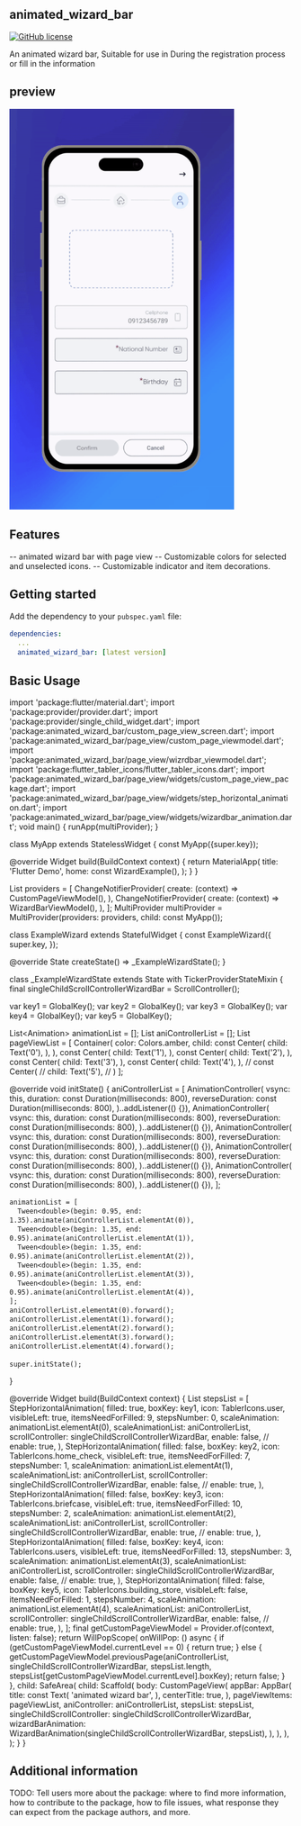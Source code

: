 <!--
This README describes the package. If you publish this package to pub.dev,
this README's contents appear on the landing page for your package.

For information about how to write a good package README, see the guide for
[writing package pages](https://dart.dev/tools/pub/writing-package-pages).

For general information about developing packages, see the Dart guide for
[creating packages](https://dart.dev/guides/libraries/create-packages)
and the Flutter guide for
[developing packages and plugins](https://flutter.dev/to/develop-packages).
-->

## animated_wizard_bar

[![GitHub license](https://img.shields.io/badge/license-MIT-lightgrey.svg)]()

An animated wizard bar, Suitable for use in During the registration process or fill in the information

## preview 

<img src="https://raw.githubusercontent.com/Matinsoleymani/animated_wizard_stepper/master/wizard1.gif" alt="Animation" width="400">

## Features

-- animated wizard bar with page view
-- Customizable colors for selected and unselected icons.
-- Customizable indicator and item decorations.

## Getting started

Add the dependency to your `pubspec.yaml` file:

```yaml
dependencies:
  ...
  animated_wizard_bar: [latest version]
```

## Basic Usage

import 'package:flutter/material.dart';
import 'package:provider/provider.dart';
import 'package:provider/single_child_widget.dart';
import 'package:animated_wizard_bar/custom_page_view_screen.dart';
import 'package:animated_wizard_bar/page_view/custom_page_viewmodel.dart';
import 'package:animated_wizard_bar/page_view/wizrdbar_viewmodel.dart';
import 'package:flutter_tabler_icons/flutter_tabler_icons.dart';
import 'package:animated_wizard_bar/page_view/widgets/custom_page_view_package.dart';
import 'package:animated_wizard_bar/page_view/widgets/step_horizontal_animation.dart';
import 'package:animated_wizard_bar/page_view/widgets/wizardbar_animation.dart';
void main() {
  runApp(multiProvider);
}

class MyApp extends StatelessWidget {
  const MyApp({super.key});

  @override
  Widget build(BuildContext context) {
    return MaterialApp(
      title: 'Flutter Demo',
      home: const WizardExample(),
    );
  }
}

List<SingleChildWidget> providers = [
  ChangeNotifierProvider<CustomPageViewModel>(
    create: (context) => CustomPageViewModel(),
  ),
  ChangeNotifierProvider<WizardBarViewModel>(
    create: (context) => WizardBarViewModel(),
  ),
];
MultiProvider multiProvider = MultiProvider(providers: providers, child: const MyApp());

class ExampleWizard extends StatefulWidget {
  const ExampleWizard({
    super.key,
  });

  @override
  State<ExampleWizard> createState() => _ExampleWizardState();
}

class _ExampleWizardState extends State<ExampleWizard> with TickerProviderStateMixin {
  final singleChildScrollControllerWizardBar = ScrollController();

  var key1 = GlobalKey();
  var key2 = GlobalKey();
  var key3 = GlobalKey();
  var key4 = GlobalKey();
  var key5 = GlobalKey();

  List<Animation<double>> animationList = [];
  List<AnimationController> aniControllerList = [];
  List<Widget> pageViewList = [
    Container(
      color: Colors.amber,
      child: const Center(
        child: Text('0'),
      ),
    ),
    const Center(
      child: Text('1'),
    ),
    const Center(
      child: Text('2'),
    ),
    const Center(
      child: Text('3'),
    ),
    const Center(
      child: Text('4'),
    ),
    // const Center(
    //   child: Text('5'),
    // )
  ];

  @override
  void initState() {
    aniControllerList = [
      AnimationController(
        vsync: this,
        duration: const Duration(milliseconds: 800),
        reverseDuration: const Duration(milliseconds: 800),
      )..addListener(() {}),
      AnimationController(
        vsync: this,
        duration: const Duration(milliseconds: 800),
        reverseDuration: const Duration(milliseconds: 800),
      )..addListener(() {}),
      AnimationController(
        vsync: this,
        duration: const Duration(milliseconds: 800),
        reverseDuration: const Duration(milliseconds: 800),
      )..addListener(() {}),
      AnimationController(
        vsync: this,
        duration: const Duration(milliseconds: 800),
        reverseDuration: const Duration(milliseconds: 800),
      )..addListener(() {}),
      AnimationController(
        vsync: this,
        duration: const Duration(milliseconds: 800),
        reverseDuration: const Duration(milliseconds: 800),
      )..addListener(() {}),
    ];

    animationList = [
      Tween<double>(begin: 0.95, end: 1.35).animate(aniControllerList.elementAt(0)),
      Tween<double>(begin: 1.35, end: 0.95).animate(aniControllerList.elementAt(1)),
      Tween<double>(begin: 1.35, end: 0.95).animate(aniControllerList.elementAt(2)),
      Tween<double>(begin: 1.35, end: 0.95).animate(aniControllerList.elementAt(3)),
      Tween<double>(begin: 1.35, end: 0.95).animate(aniControllerList.elementAt(4)),
    ];
    aniControllerList.elementAt(0).forward();
    aniControllerList.elementAt(1).forward();
    aniControllerList.elementAt(2).forward();
    aniControllerList.elementAt(3).forward();
    aniControllerList.elementAt(4).forward();

    super.initState();
  }

  @override
  Widget build(BuildContext context) {
    List<StepHorizontalAnimation> stepsList = [
      StepHorizontalAnimation(
        filled: true,
        boxKey: key1,
        icon: TablerIcons.user,
        visibleLeft: true,
        itemsNeedForFilled: 9,
        stepsNumber: 0,
        scaleAnimation: animationList.elementAt(0),
        scaleAnimationList: aniControllerList,
        scrollController: singleChildScrollControllerWizardBar,
        enable: false,
        // enable: true,
      ),
      StepHorizontalAnimation(
        filled: false,
        boxKey: key2,
        icon: TablerIcons.home_check,
        visibleLeft: true,
        itemsNeedForFilled: 7,
        stepsNumber: 1,
        scaleAnimation: animationList.elementAt(1),
        scaleAnimationList: aniControllerList,
        scrollController: singleChildScrollControllerWizardBar,
        enable: false,
        // enable: true,
      ),
      StepHorizontalAnimation(
        filled: false,
        boxKey: key3,
        icon: TablerIcons.briefcase,
        visibleLeft: true,
        itemsNeedForFilled: 10,
        stepsNumber: 2,
        scaleAnimation: animationList.elementAt(2),
        scaleAnimationList: aniControllerList,
        scrollController: singleChildScrollControllerWizardBar,
        enable: true,
        // enable: true,
      ),
      StepHorizontalAnimation(
        filled: false,
        boxKey: key4,
        icon: TablerIcons.users,
        visibleLeft: true,
        itemsNeedForFilled: 13,
        stepsNumber: 3,
        scaleAnimation: animationList.elementAt(3),
        scaleAnimationList: aniControllerList,
        scrollController: singleChildScrollControllerWizardBar,
        enable: false,
        // enable: true,
      ),
      StepHorizontalAnimation(
        filled: false,
        boxKey: key5,
        icon: TablerIcons.building_store,
        visibleLeft: false,
        itemsNeedForFilled: 1,
        stepsNumber: 4,
        scaleAnimation: animationList.elementAt(4),
        scaleAnimationList: aniControllerList,
        scrollController: singleChildScrollControllerWizardBar,
        enable: false,
        // enable: true,
      ),
    ];
    final getCustomPageViewModel = Provider.of<CustomPageViewModel>(context, listen: false);
    return WillPopScope(
      onWillPop: () async {
        if (getCustomPageViewModel.currentLevel == 0) {
          return true;
        } else {
          getCustomPageViewModel.previousPage(aniControllerList, singleChildScrollControllerWizardBar, stepsList.length, stepsList[getCustomPageViewModel.currentLevel].boxKey);
          return false;
        }
      },
      child: SafeArea(
        child: Scaffold(
          body: CustomPageView(
            appBar: AppBar(
              title: const Text(
                'animated wizard bar',
              ),
              centerTitle: true,
            ),
            pageViewItems: pageViewList,
            aniController: aniControllerList,
            stepsList: stepsList,
            singleChildScrollController: singleChildScrollControllerWizardBar,
            wizardBarAnimation: WizardBarAnimation(singleChildScrollControllerWizardBar, stepsList),
          ),
        ),
      ),
    );
  }
}



## Additional information

TODO: Tell users more about the package: where to find more information, how to
contribute to the package, how to file issues, what response they can expect
from the package authors, and more.
